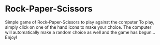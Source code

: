 # Rock-Paper-Scissors
Simple game of Rock-Paper-Scissors to play against the computer
To play, simply click on one of the hand icons to make your choice. The computer will automatically make a random choice as well and the game has begun...
Enjoy!
